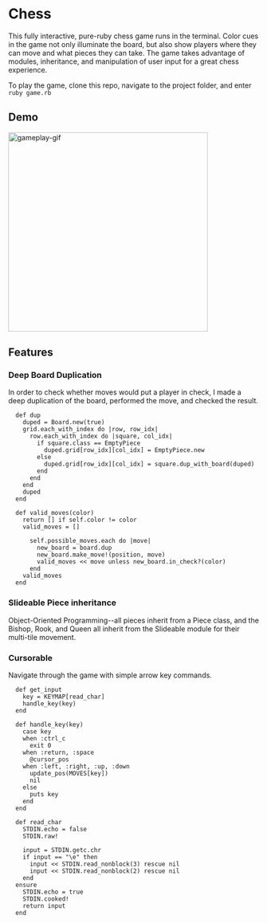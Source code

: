 # Chess

This fully interactive, pure-ruby chess game runs in the terminal.  Color cues in the game not only illuminate the board, but also show players where they can move and what pieces they can take.  The game takes advantage of modules, inheritance, and manipulation of user input for a great chess experience.

To play the game, clone this repo, navigate to the project folder, and enter <code>ruby game.rb</code>

## Demo

<img src="https://i.gyazo.com/a0539fbb1ef3ac225fb39356686715c3.gif" height="400" alt="gameplay-gif">

## Features

### Deep Board Duplication

In order to check whether moves would put a player in check, I made a deep duplication of the board, performed the move, and checked the result.

```
  def dup
    duped = Board.new(true)
    grid.each_with_index do |row, row_idx|
      row.each_with_index do |square, col_idx|
        if square.class == EmptyPiece
          duped.grid[row_idx][col_idx] = EmptyPiece.new
        else
          duped.grid[row_idx][col_idx] = square.dup_with_board(duped)
        end
      end
    end
    duped
  end
```

```
  def valid_moves(color)
    return [] if self.color != color
    valid_moves = []

      self.possible_moves.each do |move|
        new_board = board.dup
        new_board.make_move!(position, move)
        valid_moves << move unless new_board.in_check?(color)
      end
    valid_moves
  end
```


### Slideable Piece inheritance

Object-Oriented Programming--all pieces inherit from a Piece class, and the Bishop, Rook, and Queen all inherit from the Slideable module for their multi-tile movement.

### Cursorable

Navigate through the game with simple arrow key commands.

```
  def get_input
    key = KEYMAP[read_char]
    handle_key(key)
  end

  def handle_key(key)
    case key
    when :ctrl_c
      exit 0
    when :return, :space
      @cursor_pos
    when :left, :right, :up, :down
      update_pos(MOVES[key])
      nil
    else
      puts key
    end
  end

  def read_char
    STDIN.echo = false
    STDIN.raw!

    input = STDIN.getc.chr
    if input == "\e" then
      input << STDIN.read_nonblock(3) rescue nil
      input << STDIN.read_nonblock(2) rescue nil
    end
  ensure
    STDIN.echo = true
    STDIN.cooked!
    return input
  end
```
